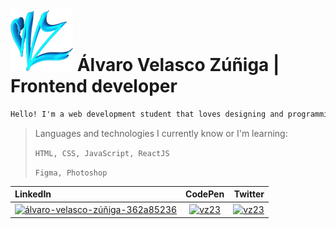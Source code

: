 ![](https://github.com/VZAlvaro23/VZAlvaro23/blob/main/vz.png)
Álvaro Velasco Zúñiga | Frontend developer
=============

```html
Hello! I'm a web development student that loves designing and programming things.
```

> Languages and technologies I currently know or I'm learning:
> 
> `HTML, CSS, JavaScript, ReactJS`
> 
> `Figma, Photoshop`

| LinkedIn | CodePen  | Twitter |
| :------------ |:---------------:| -----:|
| <a href="https://linkedin.com/in/álvaro-velasco-zúñiga-362a85236" target="blank"><img align="center" src="https://raw.githubusercontent.com/rahuldkjain/github-profile-readme-generator/master/src/images/icons/Social/linked-in-alt.svg" alt="álvaro-velasco-zúñiga-362a85236" height="30" width="40" /></a> | <a href="https://codepen.io/vz23" target="blank"><img align="center" src="https://raw.githubusercontent.com/rahuldkjain/github-profile-readme-generator/master/src/images/icons/Social/codepen.svg" alt="vz23" height="30" width="40" /></a> | <a href="https://twitter.com/vz23" target="blank"><img align="center" src="https://raw.githubusercontent.com/rahuldkjain/github-profile-readme-generator/master/src/images/icons/Social/twitter.svg" alt="vz23" height="30" width="40" /></a>|

